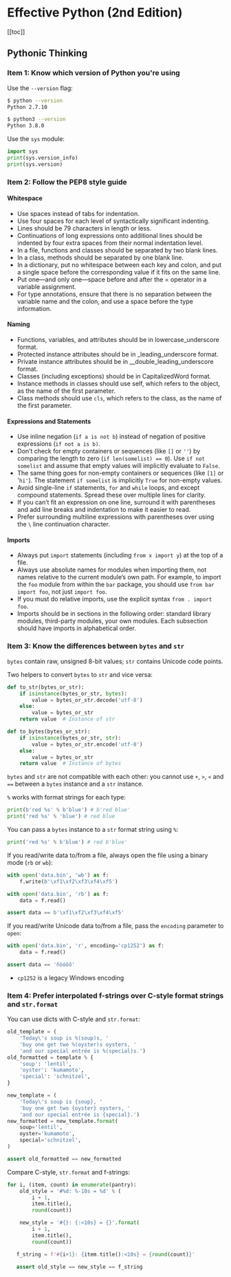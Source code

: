 # Effective Python (2nd Edition)

[[toc]]

## Pythonic Thinking

### Item 1: Know which version of Python you're using

Use the `--version` flag:

```bash
$ python --version
Python 2.7.10
```

```bash
$ python3 --version
Python 3.8.0
```

Use the `sys` module:

```python
import sys
print(sys.version_info)
print(sys.version)
```

### Item 2: Follow the PEP8 style guide

#### Whitespace

- Use spaces instead of tabs for indentation.
- Use four spaces for each level of syntactically significant indenting.
- Lines should be 79 characters in length or less.
- Continuations of long expressions onto additional lines should be indented by four extra spaces from their normal indentation level.
- In a file, functions and classes should be separated by two blank lines.
- In a class, methods should be separated by one blank line.
- In a dictionary, put no whitespace between each key and colon, and put a single space before the corresponding value if it fits on the same line.
- Put one—and only one—space before and after the = operator in a variable assignment.
- For type annotations, ensure that there is no separation between the variable name and the colon, and use a space before the type information.

#### Naming

- Functions, variables, and attributes should be in lowercase_underscore format.
- Protected instance attributes should be in _leading_underscore format.
- Private instance attributes should be in __double_leading_underscore format.
- Classes (including exceptions) should be in CapitalizedWord format.
- Instance methods in classes should use self, which refers to the object, as the name of the first parameter.
- Class methods should use `cls`, which refers to the class, as the name of the first parameter.

#### Expressions and Statements

- Use inline negation (`if a is not b`) instead of negation of positive expressions (`if not a is b)`.
- Don’t check for empty containers or sequences (like `[]` or `''`) by comparing the length to zero (`if len(somelist) == 0`). Use `if not somelist` and assume that empty values will implicitly evaluate to `False`.
- The same thing goes for non-empty containers or sequences (like `[1]` or '`hi'`). The statement `if somelist` is implicitly `True` for non-empty values.
- Avoid single-line `if` statements, `for` and `while` loops, and except compound statements. Spread these over multiple lines for clarity.
- If you can’t fit an expression on one line, surround it with parentheses and add line breaks and indentation to make it easier to read.
- Prefer surrounding multiline expressions with parentheses over using the `\` line continuation character.

#### Imports

- Always put `import` statements (including `from x import y`) at the top of a file.
- Always use absolute names for modules when importing them, not names relative to the current module’s own path. For example, to import the `foo` module from within the `bar` package, you should use `from bar import foo`, not just `import foo`.
- If you must do relative imports, use the explicit syntax `from . import foo`.
- Imports should be in sections in the following order: standard library modules, third-party modules, your own modules. Each subsection should have imports in alphabetical order.

### Item 3: Know the differences between `bytes` and `str`

`bytes` contain raw, unsigned 8-bit values; `str` contains Unicode code points.

Two helpers to convert `bytes` to `str` and vice versa:

```python
def to_str(bytes_or_str):
    if isinstance(bytes_or_str, bytes):
        value = bytes_or_str.decode('utf-8')
    else:
        value = bytes_or_str
    return value  # Instance of str
```

```python
def to_bytes(bytes_or_str):
    if isinstance(bytes_or_str, str):
        value = bytes_or_str.encode('utf-8')
    else:
        value = bytes_or_str
    return value  # Instance of bytes
```

`bytes` and `str` are not compatible with each other: you cannot use `+`, `>`, `<` and `==` between a `bytes` instance and a `str` instance.

`%` works with format strings for each type:

```python
print(b'red %s' % b'blue') # b'red blue'
print('red %s' % 'blue') # red blue
```

You can pass a `bytes` instance to a `str` format string using `%`:

```python
print('red %s' % b'blue') # red b'blue'
```

If you read/write data to/from a file, always open the file using a binary mode (`rb` or `wb`):

```python
with open('data.bin', 'wb') as f:
    f.write(b'\xf1\xf2\xf3\xf4\xf5')
```

```python
with open('data.bin', 'rb') as f:
    data = f.read()

assert data == b'\xf1\xf2\xf3\xf4\xf5'
```

If you read/write Unicode data to/from a file, pass the `encoding` parameter to `open`:

```python
with open('data.bin', 'r', encoding='cp1252') as f:
    data = f.read()

assert data == 'ñòóôõ'
```

- `cp1252` is a legacy Windows encoding

### Item 4: Prefer interpolated f-strings over C-style format strings and `str.format`

You can use dicts with C-style and `str.format`:

```python
old_template = (
    'Today\'s soup is %(soup)s, '
    'buy one get two %(oyster)s oysters, '
    'and our special entrée is %(special)s.')
old_formatted = template % {
    'soup': 'lentil',
    'oyster': 'kumamoto',
    'special': 'schnitzel',
}

new_template = (
    'Today\'s soup is {soup}, '
    'buy one get two {oyster} oysters, '
    'and our special entrée is {special}.')
new_formatted = new_template.format(
    soup='lentil',
    oyster='kumamoto',
    special='schnitzel',
)

assert old_formatted == new_formatted
```

Compare C-style, `str.format` and f-strings:

```python
for i, (item, count) in enumerate(pantry):
    old_style = '#%d: %-10s = %d' % (
        i + 1,
        item.title(),
        round(count))

    new_style = '#{}: {:<10s} = {}'.format(
        i + 1,
        item.title(),
        round(count))

   f_string = f'#{i+1}: {item.title():<10s} = {round(count)}'

   assert old_style == new_style == f_string
```
